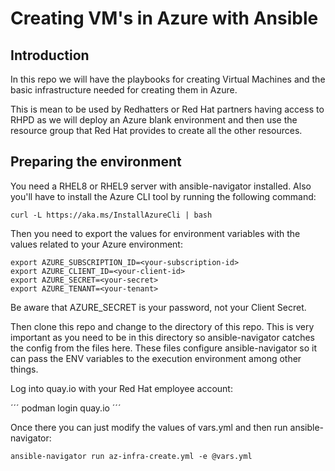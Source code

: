 # Creating VM's in Azure with Ansible

## Introduction

In this repo we will have the playbooks for creating Virtual Machines and the basic infrastructure needed for creating them in Azure.

This is mean to be used by Redhatters or Red Hat partners having access to RHPD as we will deploy an Azure blank environment and then use the resource group that Red Hat provides to create all the other resources.

## Preparing the environment

You need a RHEL8 or RHEL9 server with ansible-navigator installed. Also you'll have to install the Azure CLI tool by running the following command:

```
curl -L https://aka.ms/InstallAzureCli | bash
```

Then you need to export the values for environment variables with the values related to your Azure environment:

```
export AZURE_SUBSCRIPTION_ID=<your-subscription-id>
export AZURE_CLIENT_ID=<your-client-id>
export AZURE_SECRET=<your-secret>
export AZURE_TENANT=<your-tenant>
```

Be aware that AZURE_SECRET is your password, not your Client Secret.

Then clone this repo and change to the directory of this repo. This is very important as you need to be in this directory so ansible-navigator catches the config from the files here. These files configure ansible-navigator so it can pass the ENV variables to the execution environment among other things.

Log into quay.io with your Red Hat employee account:

´´´
podman login quay.io
´´´

Once there you can just modify the values of vars.yml and then run ansible-navigator:
```
ansible-navigator run az-infra-create.yml -e @vars.yml
```